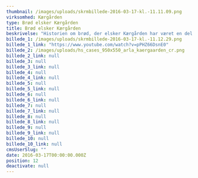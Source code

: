 ```yaml
---
thumbnail: /images/uploads/skrmbillede-2016-03-17-kl.-11.11.09.png
virksomhed: Kærgården
type: Brød elsker Kærgården
title: Brød elsker Kærgården
beskrivelse: "Historien om brød, der elsker Kærgården har været en del af brandets arv helt fra begyndelsen. I en ny cross media kampagne genoplivede vi de populære, forelskede brødfigurer. Denne gang spilles hovedrollen af croissanten Frederik, som kæmper med en uimodståelig trang til Kærgårdens silkebløde og cremede konsistens i en sådan grad, at han er gået i terapi. Og hvem kan bebrejde ham det? Kærgåden er enkelnydelse med en naturlig smag skabt af smør, gylden rapsolie og en smule salt – alle brøds favorit.\n\n"
billede_1: /images/uploads/skrmbillede-2016-03-17-kl.-11.12.29.png
billede_1_link: "https://www.youtube.com/watch?v=pPHZ66DsnE0"
billede_2: /images/uploads/hs_cases_950x550_arla_kaergaarden_cr.png
billede_2_link: null
billede_3: null
billede_3_link: null
billede_4: null
billede_4_link: null
billede_5: null
billede_5_link: null
billede_6: null
billede_6_link: null
billede_7: null
billede_7_link: null
billede_8: null
billede_8_link: null
billede_9: null
billede_9_link: null
billede_10: null
billede_10_link: null
cmsUserSlug: ""
date: 2016-03-17T00:00:00.000Z
position: 12
deactivate: null
---
```


